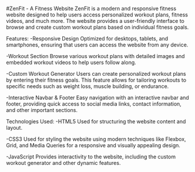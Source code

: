 #ZenFit - A Fitness Website
ZenFit is a modern and responsive fitness website designed to help users access personalized workout plans, fitness videos, and much more. The website provides a user-friendly interface to browse and create custom workout plans based on individual fitness goals.

Features:
-Responsive Design
Optimized for desktops, tablets, and smartphones, ensuring that users can access the website from any device.

-Workout Section
Browse various workout plans with detailed images and embedded workout videos to help users follow along.

-Custom Workout Generator
Users can create personalized workout plans by entering their fitness goals. This feature allows for tailoring workouts to specific needs such as weight loss, muscle building, or endurance.

-Interactive Navbar & Footer
Easy navigation with an interactive navbar and footer, providing quick access to social media links, contact information, and other important sections.

Technologies Used:
-HTML5
Used for structuring the website content and layout.

-CSS3
Used for styling the website using modern techniques like Flexbox, Grid, and Media Queries for a responsive and visually appealing design.

-JavaScript
Provides interactivity to the website, including the custom workout generator and other dynamic features.
